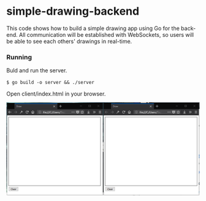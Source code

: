 # simple-drawing-backend
This code shows how to build a simple drawing app using Go for the back-end. All communication will be established with WebSockets, so users will be able to see each others' drawings in real-time.


### Running

Buld and run the server.

```
$ go build -o server && ./server
```

Open client/index.html in your browser.

![效果截图](snap.gif)
